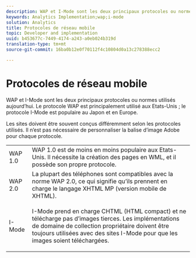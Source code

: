 ```yaml
---
description: WAP et I-Mode sont les deux principaux protocoles ou normes utilisés aujourd’hui. Le protocole WAP est principalement utilisé aux Etats-Unis ; le protocole I-Mode est populaire au Japon et en Europe.
keywords: Analytics Implementation;wap;i-mode
solution: Analytics
title: Protocoles de réseau mobile
topic: Developer and implementation
uuid: b453677c-7449-4174-a243-a0eb024b319d
translation-type: tm+mt
source-git-commit: 16ba0b12e0f70112f4c10804d0a13c278388ecc2

---
```



# Protocoles de réseau mobile

WAP et I-Mode sont les deux principaux protocoles ou normes utilisés aujourd’hui. Le protocole WAP est principalement utilisé aux Etats-Unis ; le protocole I-Mode est populaire au Japon et en Europe.

Les sites doivent être souvent conçus différemment selon les protocoles utilisés. Il n’est pas nécessaire de personnaliser la balise d’image Adobe pour chaque protocole.

<table id="table_EBE71664615F48E28B05C767ABDA062B"> 
 <tbody> 
  <tr> 
   <td colname="col1"> WAP 1.0 </td> 
   <td colname="col2"> WAP 1.0 est de moins en moins populaire aux Etats-Unis. Il nécessite la création des pages en WML, et il possède son propre protocole. </td> 
  </tr> 
  <tr> 
   <td colname="col1"> WAP 2.0 </td> 
   <td colname="col2"> La plupart des téléphones sont compatibles avec la norme WAP 2.0, ce qui signifie qu’ils prennent en charge le langage XHTML MP (version mobile de XHTML). </td> 
  </tr> 
  <tr> 
   <td colname="col1"> I-Mode </td> 
   <td colname="col2"> <p> I-Mode prend en charge CHTML (HTML compact) et ne télécharge pas d’images tierces. Les implémentations de domaine de collection propriétaire doivent être toujours utilisées avec des sites I-Mode pour que les images soient téléchargées. </p> </td> 
  </tr> 
 </tbody> 
</table>

